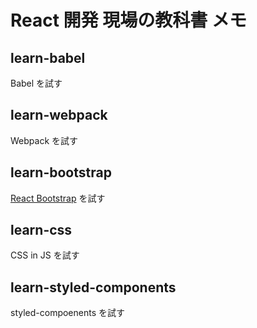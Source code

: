 # React 開発 現場の教科書 メモ

## learn-babel
Babel を試す

## learn-webpack
Webpack を試す

## learn-bootstrap
[React Bootstrap](https://react-bootstrap.github.io) を試す

## learn-css
CSS in JS を試す

## learn-styled-components
styled-compoenents を試す

